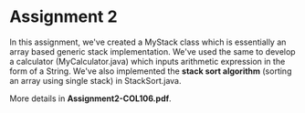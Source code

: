# Assignment 2

In this assignment, we've created a MyStack class which is essentially an array based generic stack implementation. We've used the same to develop a calculator (MyCalculator.java) which inputs arithmetic expression in the form of a String. We've also implemented the **stack sort algorithm** (sorting an array using single stack) in StackSort.java. 

More details in **Assignment2-COL106.pdf**.
